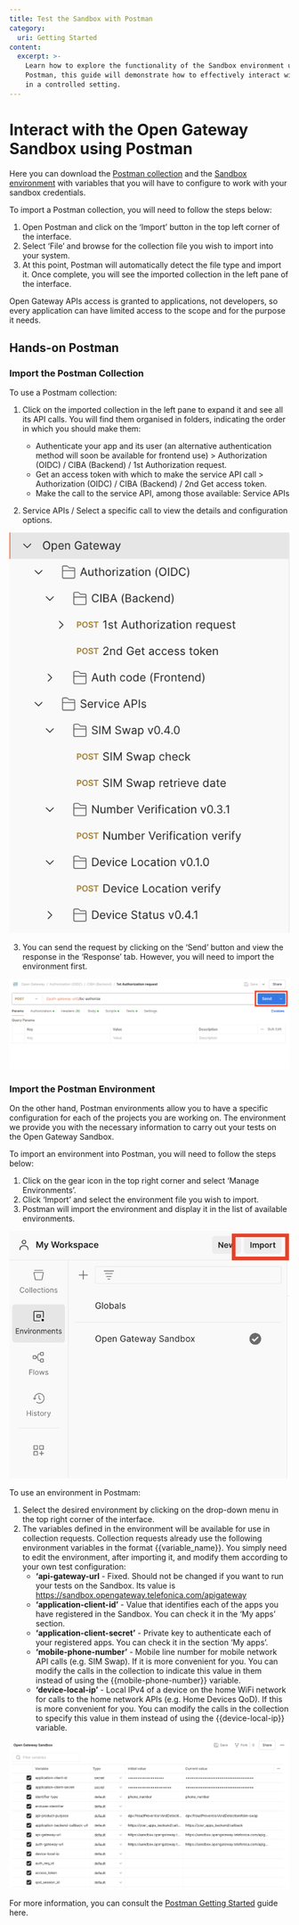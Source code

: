 ```yaml
---
title: Test the Sandbox with Postman
category:
  uri: Getting Started
content:
  excerpt: >-
    Learn how to explore the functionality of the Sandbox environment using
    Postman, this guide will demonstrate how to effectively interact with APIs
    in a controlled setting.
---
```


# Interact with the Open Gateway Sandbox using Postman

Here you can download the [Postman collection](https://github.com/Telefonica/opengateway-postman) and the [Sandbox environment](https://github.com/Telefonica/opengateway-postman) with variables that you will have to configure to work with your sandbox credentials. 

To import a Postman collection, you will need to follow the steps below:  

1. Open Postman and click on the ‘Import’ button in the top left corner of the interface.
2. Select ‘File’ and browse for the collection file you wish to import into your system.
3. At this point, Postman will automatically detect the file type and import it. Once complete, you will see the imported collection in the left pane of the interface.

Open Gateway APIs access is granted to applications, not developers, so every application can have limited access to the scope and for the purpose it needs.

## Hands-on Postman 

### Import the Postman Collection

To use a Postmam collection: 

1. Click on the imported collection in the left pane to expand it and see all its API calls. You will find them organised in folders, indicating the order in which you should make them: 
	- Authenticate your app and its user (an alternative authentication method will soon be available for frontend use) > Authorization (OIDC) / CIBA (Backend) / 1st Authorization request.
	- Get an access token with which to make the service API call > Authorization (OIDC) / CIBA (Backend) / 2nd Get access token.
	- Make the call to the service API, among those available: Service APIs 

2. Service APIs / Select a specific call to view the details and configuration options.

![Available Services](https://github.com/Telefonica/opengateway-developers-website/raw/main/v0/gettingstarted/sandbox/images/availableservice.png) 

3. You can send the request by clicking on the ‘Send’ button and view the response in the ‘Response’ tab. However, you will need to import the environment first.

![Send Request](https://github.com/Telefonica/opengateway-developers-website/raw/main/v0/gettingstarted/sandbox/images/send.png) 

### Import the Postman Environment

On the other hand, Postman environments allow you to have a specific configuration for each of the projects you are working on. The environment we provide you with the necessary information to carry out your tests on the Open Gateway Sandbox. 

To import an environment into Postman, you will need to follow the steps below:  
1. Click on the gear icon in the top right corner and select ‘Manage Environments’.
2. Click ‘Import’ and select the environment file you wish to import.
3. Postman will import the environment and display it in the list of available environments.

![Import Environment](https://github.com/Telefonica/opengateway-developers-website/raw/main/v0/gettingstarted/sandbox/images/importenvironment.png) 


To use an environment in Postmam:

1. Select the desired environment by clicking on the drop-down menu in the top right corner of the interface.
2. The variables defined in the environment will be available for use in collection requests. Collection requests already use the following environment variables in the format
{{variable_name}}. You simply need to edit the environment, after importing it, and modify
them according to your own test configuration:
   - **‘api-gateway-url** - Fixed. Should not be changed if you want to run your tests on the Sandbox. Its value is https://sandbox.opengateway.telefonica.com/apigateway
   - **‘application-client-id’** - Value that identifies each of the apps you have registered in the Sandbox. You can check it in the ‘My apps’ section.
   - **‘application-client-secret’** - Private key to authenticate each of your registered apps. You can check it in the section ‘My apps’. 
   - **‘mobile-phone-number’** - Mobile line number for mobile network API calls (e.g. SIM Swap). If it is more convenient for you. You can modify the calls in the collection to indicate this value in them instead of using the {{mobile-phone-number}} variable.
   - **‘device-local-ip’** - Local IPv4 of a device on the home WiFi network for calls to the home network APIs (e.g. Home Devices QoD). If this is more convenient for you. You can modify the calls in the collection to specify this value in them instead of using the {{device-local-ip}} variable.

![Sandbox Environment](https://github.com/Telefonica/opengateway-developers-website/raw/main/v0/gettingstarted/sandbox/images/environments.png) 

For more information, you can consult the [Postman Getting Started](https://learning.postman.com/docs/getting-started/overview/) guide here.
